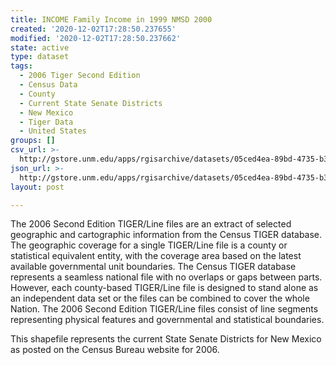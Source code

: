 ```yaml
---
title: INCOME Family Income in 1999 NMSD 2000
created: '2020-12-02T17:28:50.237655'
modified: '2020-12-02T17:28:50.237662'
state: active
type: dataset
tags:
  - 2006 Tiger Second Edition
  - Census Data
  - County
  - Current State Senate Districts
  - New Mexico
  - Tiger Data
  - United States
groups: []
csv_url: >-
  http://gstore.unm.edu/apps/rgisarchive/datasets/05ced4ea-89bd-4735-b339-85e574141286/nms244data455369724_sts_view.derived.csv
json_url: >-
  http://gstore.unm.edu/apps/rgisarchive/datasets/05ced4ea-89bd-4735-b339-85e574141286/nms244data455369724_sts_view.derived.json
layout: post

---
```

The 2006 Second Edition TIGER/Line files are an extract of selected geographic and cartographic information from the Census TIGER database.  The geographic coverage for a single TIGER/Line file is a county or statistical equivalent entity, with the coverage area based on the latest available governmental unit boundaries. The Census TIGER database represents a seamless national file with no overlaps or gaps between parts.  However, each county-based TIGER/Line file is designed to stand alone as an independent data set or the files can be combined to cover the whole Nation.  The 2006 Second Edition  TIGER/Line files consist of line segments representing physical features and governmental and statistical boundaries.  

This shapefile represents the current State Senate Districts for New Mexico as posted on the Census Bureau website for 2006.

